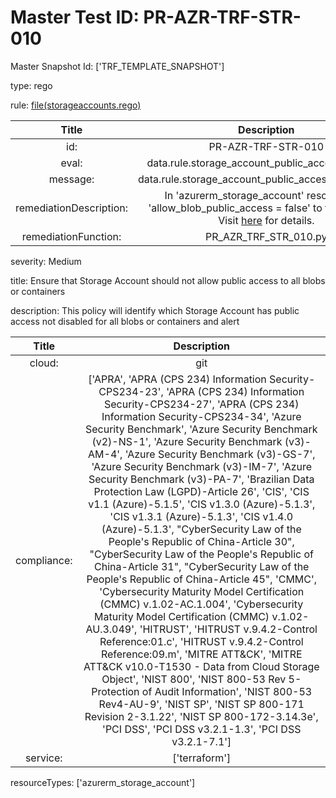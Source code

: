 



# Master Test ID: PR-AZR-TRF-STR-010


Master Snapshot Id: ['TRF_TEMPLATE_SNAPSHOT']

type: rego

rule: [file(storageaccounts.rego)]  
  
  
  
  

|Title|Description|
| :---: | :---: |
|id: |PR-AZR-TRF-STR-010|
|eval: |data.rule.storage_account_public_access_disabled|
|message: |data.rule.storage_account_public_access_disabled_err|
|remediationDescription: |In 'azurerm_storage_account' resource, set 'allow_blob_public_access = false' to fix the issue. Visit <a href='https://registry.terraform.io/providers/hashicorp/azurerm/latest/docs/resources/storage_account#allow_blob_public_access' target='_blank'>here</a> for details.|
|remediationFunction: |PR_AZR_TRF_STR_010.py|


severity: Medium

title: Ensure that Storage Account should not allow public access to all blobs or containers

description: This policy will identify which Storage Account has public access not disabled for all blobs or containers and alert  
  
  

|Title|Description|
| :---: | :---: |
|cloud: |git|
|compliance: |['APRA', 'APRA (CPS 234) Information Security-CPS234-23', 'APRA (CPS 234) Information Security-CPS234-27', 'APRA (CPS 234) Information Security-CPS234-34', 'Azure Security Benchmark', 'Azure Security Benchmark (v2)-NS-1', 'Azure Security Benchmark (v3)-AM-4', 'Azure Security Benchmark (v3)-GS-7', 'Azure Security Benchmark (v3)-IM-7', 'Azure Security Benchmark (v3)-PA-7', 'Brazilian Data Protection Law (LGPD)-Article 26', 'CIS', 'CIS v1.1 (Azure)-5.1.5', 'CIS v1.3.0 (Azure)-5.1.3', 'CIS v1.3.1 (Azure)-5.1.3', 'CIS v1.4.0 (Azure)-5.1.3', "CyberSecurity Law of the People's Republic of China-Article 30", "CyberSecurity Law of the People's Republic of China-Article 31", "CyberSecurity Law of the People's Republic of China-Article 45", 'CMMC', 'Cybersecurity Maturity Model Certification (CMMC) v.1.02-AC.1.004', 'Cybersecurity Maturity Model Certification (CMMC) v.1.02-AU.3.049', 'HITRUST', 'HITRUST v.9.4.2-Control Reference:01.c', 'HITRUST v.9.4.2-Control Reference:09.m', 'MITRE ATT&CK', 'MITRE ATT&CK v10.0-T1530 - Data from Cloud Storage Object', 'NIST 800', 'NIST 800-53 Rev 5-Protection of Audit Information', 'NIST 800-53 Rev4-AU-9', 'NIST SP', 'NIST SP 800-171 Revision 2-3.1.22', 'NIST SP 800-172-3.14.3e', 'PCI DSS', 'PCI DSS v3.2.1-1.3', 'PCI DSS v3.2.1-7.1']|
|service: |['terraform']|


resourceTypes: ['azurerm_storage_account']


[file(storageaccounts.rego)]: https://github.com/prancer-io/prancer-compliance-test/tree/master/azure/terraform/storageaccounts.rego

